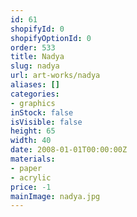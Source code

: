 ```yaml
---
id: 61
shopifyId: 0
shopifyOptionId: 0
order: 533
title: Nadya
slug: nadya
url: art-works/nadya
aliases: []
categories:
- graphics
inStock: false
isVisible: false
height: 65
width: 40
date: 2008-01-01T00:00:00Z
materials:
- paper
- acrylic
price: -1
mainImage: nadya.jpg
---
```


